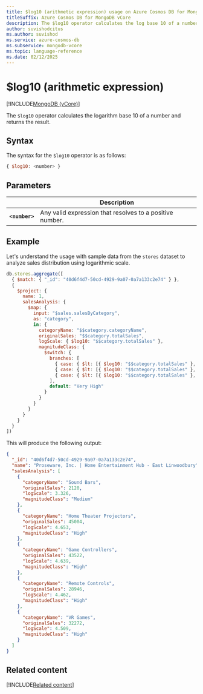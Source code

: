 ```yaml
---
title: $log10 (arithmetic expression) usage on Azure Cosmos DB for MongoDB vCore
titleSuffix: Azure Cosmos DB for MongoDB vCore
description: The $log10 operator calculates the log base 10 of a number and returns the result.
author: suvishodcitus
ms.author: suvishod
ms.service: azure-cosmos-db
ms.subservice: mongodb-vcore
ms.topic: language-reference
ms.date: 02/12/2025
---
```


# $log10 (arithmetic expression)

[!INCLUDE[MongoDB (vCore)](~/reusable-content/ce-skilling/azure/includes/cosmos-db/includes/appliesto-mongodb-vcore.md)]

The `$log10` operator calculates the logarithm base 10 of a number and returns the result.

## Syntax

The syntax for the `$log10` operator is as follows:

```javascript
{ $log10: <number> }
```

## Parameters

| | Description |
| --- | --- |
| **`<number>`** | Any valid expression that resolves to a positive number. |

## Example

Let's understand the usage with sample data from the `stores` dataset to analyze sales distribution using logarithmic scale.

```javascript
db.stores.aggregate([
  { $match: { "_id": "40d6f4d7-50cd-4929-9a07-0a7a133c2e74" } },
  {
    $project: {
      name: 1,
      salesAnalysis: {
        $map: {
          input: "$sales.salesByCategory",
          as: "category",
          in: {
            categoryName: "$$category.categoryName",
            originalSales: "$$category.totalSales",
            logScale: { $log10: "$$category.totalSales" },
            magnitudeClass: {
              $switch: {
                branches: [
                  { case: { $lt: [{ $log10: "$$category.totalSales" }, 3] }, then: "Low" },
                  { case: { $lt: [{ $log10: "$$category.totalSales" }, 4] }, then: "Medium" },
                  { case: { $lt: [{ $log10: "$$category.totalSales" }, 5] }, then: "High" }
                ],
                default: "Very High"
              }
            }
          }
        }
      }
    }
  }
])
```

This will produce the following output:

```json
{
  "_id": "40d6f4d7-50cd-4929-9a07-0a7a133c2e74",
  "name": "Proseware, Inc. | Home Entertainment Hub - East Linwoodbury",
  "salesAnalysis": [
    {
      "categoryName": "Sound Bars",
      "originalSales": 2120,
      "logScale": 3.326,
      "magnitudeClass": "Medium"
    },
    {
      "categoryName": "Home Theater Projectors",
      "originalSales": 45004,
      "logScale": 4.653,
      "magnitudeClass": "High"
    },
    {
      "categoryName": "Game Controllers",
      "originalSales": 43522,
      "logScale": 4.639,
      "magnitudeClass": "High"
    },
    {
      "categoryName": "Remote Controls",
      "originalSales": 28946,
      "logScale": 4.462,
      "magnitudeClass": "High"
    },
    {
      "categoryName": "VR Games",
      "originalSales": 32272,
      "logScale": 4.509,
      "magnitudeClass": "High"
    }
  ]
}
```

## Related content

[!INCLUDE[Related content](../includes/related-content.md)]